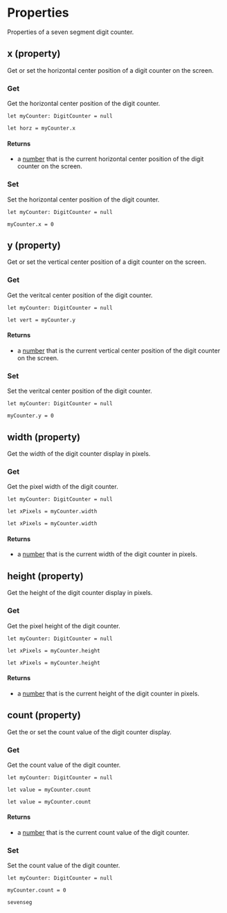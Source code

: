 # Properties

Properties of a seven segment digit counter.

## x (property)

Get or set the horizontal center position of a digit counter on the screen.

### Get

Get the horizontal center position of the digit counter.

```block
let myCounter: DigitCounter = null

let horz = myCounter.x
```

#### Returns

* a [number](/types/number) that is the current horizontal center position of the digit counter on the screen.

### Set

Set the horizontal center position of the digit counter.

```block
let myCounter: DigitCounter = null

myCounter.x = 0
```

## y (property)

Get or set the vertical center position of a digit counter on the screen.

### Get

Get the veritcal center position of the digit counter.

```block
let myCounter: DigitCounter = null

let vert = myCounter.y
```

#### Returns

* a [number](/types/number) that is the current vertical center position of the digit counter on the screen.

### Set

Set the veritcal center position of the digit counter.

```block
let myCounter: DigitCounter = null

myCounter.y = 0
```

## width (property)

Get the width of the digit counter display in pixels.

### Get

Get the pixel width of the digit counter.

```block
let myCounter: DigitCounter = null

let xPixels = myCounter.width
```

```typescript-ignore
let xPixels = myCounter.width
```

#### Returns

* a [number](/types/number) that is the current width of the digit counter in pixels.

## height (property)

Get the height of the digit counter display in pixels.

### Get

Get the pixel height of the digit counter.

```block
let myCounter: DigitCounter = null

let xPixels = myCounter.height
```

```typescript-ignore
let xPixels = myCounter.height
```

#### Returns

* a [number](/types/number) that is the current height of the digit counter in pixels.

## count (property)

Get the or set the count value of the digit counter display.

### Get

Get the count value of the digit counter.

```block
let myCounter: DigitCounter = null

let value = myCounter.count
```

```typescript-ignore
let value = myCounter.count
```

#### Returns

* a [number](/types/number) that is the current count value of the digit counter.

### Set

Set the count value of the digit counter.

```block
let myCounter: DigitCounter = null

myCounter.count = 0
```

```package
sevenseg
```
